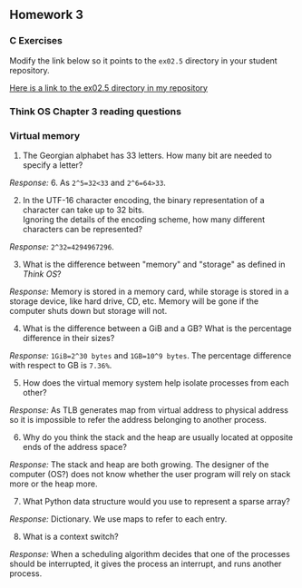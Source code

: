 ## Homework 3

### C Exercises

Modify the link below so it points to the `ex02.5` directory in your
student repository.

[Here is a link to the ex02.5 directory in my repository](https://github.com/zy-feng/ExercisesInC/tree/master/exercises/ex02.5)

### Think OS Chapter 3 reading questions

### Virtual memory

1) The Georgian alphabet has 33 letters.  How many bit are needed to specify a letter?

*Response:* 6. As `2^5=32<33` and `2^6=64>33`.

2) In the UTF-16 character encoding, the binary representation of a character can take up to 32 bits.  
Ignoring the details of the encoding scheme, how many different characters can be represented?

*Response:* `2^32=4294967296`.

3) What is the difference between "memory" and "storage" as defined in *Think OS*?

*Response:* Memory is stored in a memory card, while storage is stored in a storage device, like hard drive, CD, etc. Memory will be gone if the computer shuts down but storage will not. 

4) What is the difference between a GiB and a GB?  What is the percentage difference in their sizes?

*Response:* `1GiB=2^30 bytes` and `1GB=10^9 bytes`. The percentage difference with respect to GB is `7.36%`.

5) How does the virtual memory system help isolate processes from each other?

*Response:* As TLB generates map from virtual address to physical address so it is impossible to refer the address belonging to another process. 

6) Why do you think the stack and the heap are usually located at opposite ends of the address space?

*Response:* The stack and heap are both growing. The designer of the computer (OS?) does not know whether the user program will rely on stack more or the heap more. 

7) What Python data structure would you use to represent a sparse array?

*Response:* Dictionary. We use maps to refer to each entry.

8) What is a context switch?

*Response:* When a scheduling algorithm decides that one of the processes should be interrupted, it gives the process an interrupt, and runs another process. 